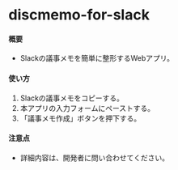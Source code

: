 # discmemo-for-slack

#### 概要
* Slackの議事メモを簡単に整形するWebアプリ。

#### 使い方
1. Slackの議事メモをコピーする。
1. 本アプリの入力フォームにペーストする。
1. 「議事メモ作成」ボタンを押下する。

#### 注意点
* 詳細内容は、開発者に問い合わせてください。

